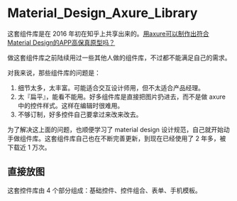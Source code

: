 # Material_Design_Axure_Library


这套组件库是在 2016 年初在知乎上共享出来的。[用axure可以制作出符合Material Design的APP高保真原型吗？](https://www.zhihu.com/question/24874514/answer/77430658)

做这套组件库之前陆续用过一些其他人做的组件库，不过都不能满足自己的需求。

对我来说，那些组件库的问题是：
1. 细节太多，太丰富。可能适合交互设计师用，但不太适合产品经理。
2. 太『扁平』，能看不能用。好多组件库是直接把图片扔进去，而不是做 axure 中的控件样式。这样在编辑时很难用。
3. 不够订制，好多控件自己要拿过来改来改去。

为了解决这上面的问题，也顺便学习了 material design 设计规范，自己就开始动手做组件库。这套组件库自己也在不断完善更新，到现在已经使用了 2 年多，被下载近 1 万次。

## 直接放图

这套控件库由 4 个部分组成：基础控件、控件组合、表单、手机模板。

